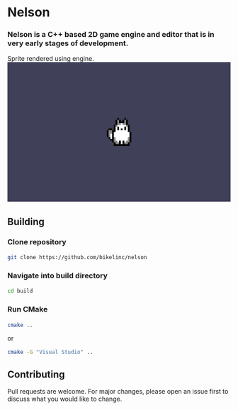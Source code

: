# Nelson

### Nelson is a C++ based 2D game engine and editor that is in very early stages of development.
Sprite rendered using engine.
![Example of a sprite rendered in the engine.](https://github.com/BikeLinc/Nelson/blob/main/res/images/screenshots/sprite_rendered.png)

## Building

### Clone repository
```bash
git clone https://github.com/bikelinc/nelson
```
### Navigate into build directory
```bash
cd build
```
### Run CMake
```bash
cmake ..
```
or
```bash
cmake -G "Visual Studio" ..
```
## Contributing
Pull requests are welcome. For major changes, please open an issue first to discuss what you would like to change.
